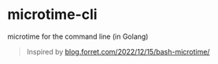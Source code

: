 # microtime-cli
microtime for the command line (in Golang)


> Inspired by [blog.forret.com/2022/12/15/bash-microtime/](https://blog.forret.com/2022/12/15/bash-microtime/)